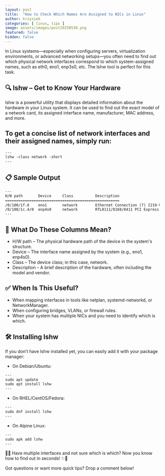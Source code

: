 ```yaml
---
layout: post
title:  "How to Check Which Names Are Assigned to NICs in Linux"
author: krzysiek
categories: [ linux, tips ]
image: assets/images/post20250530.png
featured: false
hidden: false
---
```

In Linux systems—especially when configuring servers, virtualization environments, or advanced networking setups—you often need to find out which physical network interfaces correspond to which system-assigned names, such as eth0, eno1, enp3s0, etc. The lshw tool is perfect for this task.

## 🔍 lshw – Get to Know Your Hardware
lshw is a powerful utility that displays detailed information about the hardware in your Linux system. It can be used to find out the exact model of a network card, its assigned interface name, manufacturer, MAC address, and more.

## To get a concise list of network interfaces and their assigned names, simply run:
```html
---
lshw -class network -short
---
```
## 📋 Sample Output
```html
---
H/W path       Device     Class          Description
====================================================
/0/100/1f.6    eno1       network        Ethernet Connection (7) I219-V
/0/100/1c.4/0  enp4s0     network        RTL8111/8168/8411 PCI Express Gigabit Ethernet Controller
---
```

## 🧠 What Do These Columns Mean?
- H/W path – The physical hardware path of the device in the system's structure.
- Device – The interface name assigned by the system (e.g., eno1, enp4s0).
- Class – The device class; in this case, network.
- Description – A brief description of the hardware, often including the model and vendor.

## ✅ When Is This Useful?
- When mapping interfaces in tools like netplan, systemd-networkd, or NetworkManager.
- When configuring bridges, VLANs, or firewall rules.
- When your system has multiple NICs and you need to identify which is which.

## 🛠️ Installing lshw
If you don’t have lshw installed yet, you can easily add it with your package manager:

- On Debian/Ubuntu:
```html
---
sudo apt update
sudo apt install lshw
---
```

- On RHEL/CentOS/Fedora:
```html
---
sudo dnf install lshw
---
```

- On Alpine Linux:
```html
---
sudo apk add lshw
---
```

🔧✨ Have multiple interfaces and not sure which is which? Now you know how to find out in seconds! ✨🔧

Got questions or want more quick tips? Drop a comment below!
